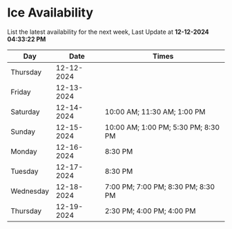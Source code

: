 # Ice Availability

List the latest availability for the next week, Last Update at **12-12-2024 04:33:22 PM**

| Day         | Date        | Times       |
| ----------- | ----------- | ----------- |
|Thursday|12-12-2024||
|Friday|12-13-2024||
|Saturday|12-14-2024|10:00 AM; 11:30 AM; 1:00 PM|
|Sunday|12-15-2024|10:00 AM; 1:00 PM; 5:30 PM; 8:30 PM|
|Monday|12-16-2024|8:30 PM|
|Tuesday|12-17-2024|8:30 PM|
|Wednesday|12-18-2024|7:00 PM; 7:00 PM; 8:30 PM; 8:30 PM|
|Thursday|12-19-2024|2:30 PM; 4:00 PM; 4:00 PM|
